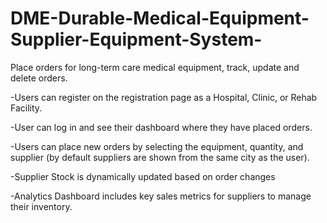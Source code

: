 # DME-Durable-Medical-Equipment-Supplier-Equipment-System-
Place orders for long-term care medical equipment, track, update and delete orders.

-Users can register on the registration page as a Hospital, Clinic, or Rehab Facility.

-User can log in and see their dashboard where they have placed orders.

-Users can place new orders by selecting the equipment, quantity, and supplier (by default suppliers are shown from the same city as the user).

-Supplier Stock is dynamically updated based on order changes

-Analytics Dashboard includes key sales metrics for suppliers to manage their inventory.

